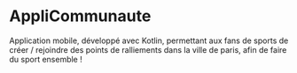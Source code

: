 # AppliCommunaute
Application mobile, développé avec Kotlin, permettant aux fans de sports de créer / rejoindre des points de ralliements dans la ville de paris, afin de faire du sport ensemble !
